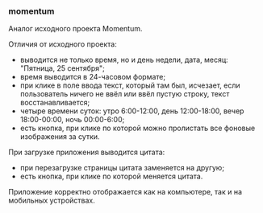 ### momentum

Аналог исходного проекта Momentum.

Отличия от исходного проекта: 
+ выводится не только время, но и день недели, дата, месяц: "Пятница, 25 сентября"; 
+ время выводится в 24-часовом формате; 
+ при клике в поле ввода текст, который там был, исчезает, если пользователь ничего не ввёл или ввёл пустую строку, текст восстанавливается; 
+ четыре времени суток: утро 6:00-12:00, день 12:00-18:00, вечер 18:00-00:00, ночь 00:00-6:00;
+ есть кнопка, при клике по которой можно пролистать все фоновые изображения за сутки.

При загрузке приложения выводится цитата:
+ при перезагрузке страницы цитата заменяется на другую;
+ есть кнопка, при клике по которой меняется цитата.

Приложение корректно отображается как на компьютере, так и на мобильных устройствах.
